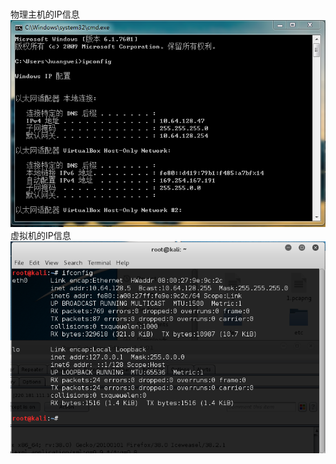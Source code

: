 </br>物理主机的IP信息
</br>![](https://github.com/vsmile0601/Pictures/blob/master/主机IP信息.PNG)
</br>虚拟机的IP信息
</br>![](https://github.com/vsmile0601/Pictures/blob/master/虚拟机IP信息.PNG)
